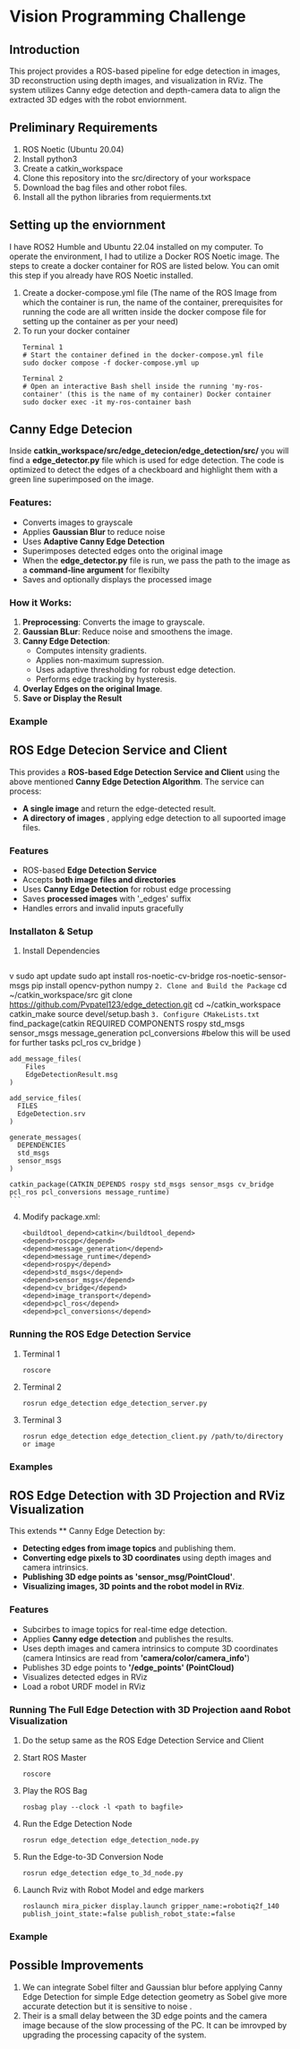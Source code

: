 # Vision Programming Challenge
 
## Introduction
This project provides a ROS-based pipeline for edge detection in images, 3D reconstruction using depth images, and visualization in RViz. The system utilizes Canny edge detection and depth-camera data to align the extracted 3D edges with the robot enviornment.

## Preliminary Requirements
1. ROS Noetic (Ubuntu 20.04)
2. Install python3
3. Create a catkin_workspace 
4. Clone this repository into the src/directory of your workspace
5. Download the bag files and other robot files.
6. Install all the python libraries from requierments.txt

## Setting up the enviornment
I have ROS2 Humble and Ubuntu 22.04 installed on my computer. To operate the environment, I had to utilize a Docker ROS Noetic image. The steps to create a docker container for ROS are listed below. You can omit this step if you already have ROS Noetic installed.

1. Create a docker-compose.yml file (The name of the ROS Image from which the container is run, the name of the container, prerequisites for running the code are all written inside the docker compose file for setting up the container as per your need)
2. To run your docker container
    ```
    Terminal 1
    # Start the container defined in the docker-compose.yml file
    sudo docker compose -f docker-compose.yml up 

    Terminal 2
    # Open an interactive Bash shell inside the running 'my-ros-container' (this is the name of my container) Docker container
    sudo docker exec -it my-ros-container bash 
    ```

## Canny Edge Detecion

Inside **catkin_workspace/src/edge_detecion/edge_detection/src/** you will find a **edge_detector.py** file which is used for edge detection. The code is optimized to detect the edges of a checkboard and highlight them with a green line superimposed on the image. 


### Features:
- Converts images to grayscale
- Applies **Gaussian Blur** to reduce noise
- Uses **Adaptive Canny Edge Detection**
- Superimposes detected edges onto the original image
- When the **edge_detector.py** file is run, we pass the path to the image as a **command-line argument** for flexibilty
- Saves and optionally displays the processed image

### How it Works:
1. **Preprocessing**: Converts the image to grayscale.
2. **Gaussian BLur**: Reduce noise and smoothens the image.
3. **Canny Edge Detection**:
     - Computes intensity gradients.
     - Applies non-maximum supression.
     - Uses adaptive thresholding for robust edge detection.
     - Performs edge tracking by hysteresis.
4. **Overlay Edges on the original Image**.
5. **Save or Display the Result**

### Example

## ROS Edge Detecion Service and Client
This provides a **ROS-based Edge Detection Service and Client** using the above mentioned **Canny Edge Detection Algorithm**. The service can process:
 - **A single image** and return the edge-detected result.
 - **A directory of images** , applying edge detection to all supoorted image files.

### Features
- ROS-based **Edge Detection Service**
- Accepts **both image files and directories**
- Uses **Canny Edge Detection** for robust edge processing
- Saves **processed images** with '_edges' suffix
- Handles errors and invalid inputs gracefully

### Installaton & Setup

1. Install Dependencies
    ```
v   sudo apt update
    sudo apt install ros-noetic-cv-bridge ros-noetic-sensor-msgs
    pip install opencv-python numpy
    ```
2. Clone and Build the Package
    ```
    cd ~/catkin_workspace/src
    git clone https://github.com/Pvpatel123/edge_detection.git
    cd ~/catkin_workspace
    catkin_make
    source devel/setup.bash
    ```
3. Configure CMakeLists.txt
    ```
    find_package(catkin REQUIRED COMPONENTS
      rospy
      std_msgs
      sensor_msgs
      message_generation
      pcl_conversions #below this will be used for further tasks
      pcl_ros
      cv_bridge
    )

    add_message_files(
        Files
        EdgeDetectionResult.msg
    )

    add_service_files(
      FILES
      EdgeDetection.srv
    )

    generate_messages(
      DEPENDENCIES
      std_msgs
      sensor_msgs
    )

    catkin_package(CATKIN_DEPENDS rospy std_msgs sensor_msgs cv_bridge pcl_ros pcl_conversions message_runtime)
    ```
4. Modify package.xml:
    ```
    <buildtool_depend>catkin</buildtool_depend>
    <depend>roscpp</depend> 
    <depend>message_generation</depend> 
    <depend>message_runtime</depend> 
    <depend>rospy</depend> 
    <depend>std_msgs</depend> 
    <depend>sensor_msgs</depend> 
    <depend>cv_bridge</depend> 
    <depend>image_transport</depend>
    <depend>pcl_ros</depend>
    <depend>pcl_conversions</depend>
    ```
### Running the ROS Edge Detection Service

1. Terminal 1
    ```
    roscore

    ```
2. Terminal 2
    ```
    rosrun edge_detection edge_detection_server.py

    ```
3. Terminal 3
    ```
    rosrun edge_detection edge_detection_client.py /path/to/directory or image

    ```
### Examples



## ROS Edge Detection with 3D Projection and RViz Visualization

This extends ** Canny Edge Detection by:
- **Detecting edges from image topics** and publishing them.
- **Converting edge pixels to 3D coordinates** using depth images and camera intrinsics.
- **Publishing 3D edge points as 'sensor_msg/PointCloud'**.
- **Visualizing images, 3D points and the robot model in RViz**.

### Features
- Subcirbes to image topics for real-time edge detection.
- Applies **Canny edge detection** and publishes the results.
- Uses depth images and camera intrinsics to compute 3D coordinates (camera Intinsics are read from **'camera/color/camera_info'**)
- Publishes 3D edge points to **'/edge_points' (PointCloud)**
- Visualizes detected edges in RViz
- Load a robot URDF model in RViz

### Running The Full Edge Detection with 3D Projection aand Robot Visualization

1. Do the setup same as the ROS Edge Detection Service and Client
2. Start ROS Master
   ```
   roscore
   ```
3. Play the ROS Bag
   ```
   rosbag play --clock -l <path to bagfile>
   ```
   
4. Run the Edge Detection Node
   ```
   rosrun edge_detection edge_detection_node.py
   ```
5. Run the Edge-to-3D Conversion Node
   ```
   rosrun edge_detection edge_to_3d_node.py
   ```
6. Launch Rviz with Robot Model and edge markers
   ```
   roslaunch mira_picker display.launch gripper_name:=robotiq2f_140 publish_joint_state:=false publish_robot_state:=false
   ```

### Example


## Possible Improvements
1. We can integrate Sobel filter and Gaussian blur before applying Canny Edge Detection for simple Edge detection geometry as Sobel give more accurate detection but it is sensitive to noise .
2. Their is a small delay between the 3D edge points and the camera image because of the slow processing of the PC. It can be imrovped by upgrading the processing capacity of the system.

